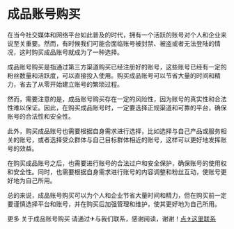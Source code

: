 # 成品账号购买

在当今社交媒体和网络平台如此普及的时代，拥有一个活跃的账号对个人和企业来说至关重要。然而，有时候我们可能会面临账号被封禁、被盗或者无法登陆的情况，这时购买成品账号就成为了一种选择。

成品账号购买是指通过第三方渠道购买已经注册好的账号，这些账号已经有一定的粉丝数量和活跃度，可以直接投入使用。购买成品账号可以节省大量的时间和精力，省去了从零开始建立账号的繁琐过程。

然而，需要注意的是，成品账号购买存在一定的风险性，因为账号的真实性和合法性难以保证。因此，在购买成品账号时，一定要选择正规渠道和可靠的平台，确保账号的合法性和安全性。

此外，购买成品账号也需要根据自身需求进行选择，比如选择与自己产品或服务相关的账号，或者选择受众群体与自己目标群体相近的账号，这样可以更好地发挥账号的效益。

在购买成品账号之后，也需要进行账号的合法过户和安全保护，确保账号的使用权和安全性。同时，也需要根据自身需求进行账号的内容调整和粉丝互动，使账号更好地为自己所用。

总的来说，成品账号购买可以为个人和企业节省大量时间和精力，但在购买前一定要谨慎选择平台和账号，并在购买后加强管理和维护，使其更好地为自己所用。

更多 关于成品账号购买 请通过✈与我们联系，感谢阅读，谢谢！[点✈这里联系](https://sms.k02.cc)